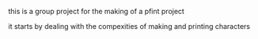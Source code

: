 this is a group project for the making of a pfint project

it starts by dealing with the compexities of making and printing characters
